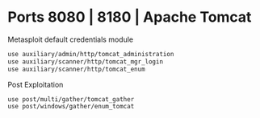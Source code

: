 # Ports 8080 | 8180 | Apache Tomcat

Metasploit default credentials module

```bash
use auxiliary/admin/http/tomcat_administration 
use auxiliary/scanner/http/tomcat_mgr_login
use auxiliary/scanner/http/tomcat_enum
```

Post Exploitation

```bash
use post/multi/gather/tomcat_gather
use post/windows/gather/enum_tomcat
```

